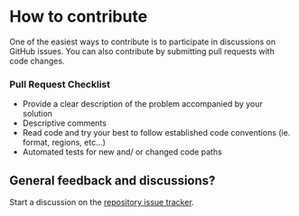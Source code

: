 # How to contribute

One of the easiest ways to contribute is to participate in discussions on GitHub issues. You can also contribute by submitting pull requests with code changes.

### Pull Request Checklist
* Provide a clear description of the problem accompanied by your solution
* Descriptive comments
* Read code and try your best to follow established code conventions (ie. format, regions, etc...)
* Automated tests for new and/ or changed code paths

## General feedback and discussions?
Start a discussion on the [repository issue tracker](https://https://github.com/AndcultureCode/AndcultureCode.CSharp.Extensions/issues).